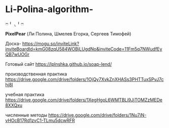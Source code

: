 # Li-Polina-algorithm-
ෆ⁠╹⁠ ⁠.̮⁠ ⁠╹⁠ෆ

<b>PixelPear</b> (Ли Полина, Шмелев Егорка, Сергеев Тимофей)

Доска- https://mogu.so/inviteLink?inviteBoardId=kmG08zqU584WOBjLUgdNo&inviteCode=11Fm5q7NWudfEyQB7wUOGr

Готовый сайт
https://lplnshka.github.io/soap-lend/

производственная практика https://drive.google.com/drive/folders/1OjQy7XvkZnXHASs3PHTTuxSPvJ7chj8I

учебная практика https://drive.google.com/drive/folders/1XegHgoL6WMTBLi9JjTOMZzMEDe8XXQxu

численные методы https://drive.google.com/drive/folders/1Nu7iN-vHOcB17Rd1zvC1-TLmu5dcwRFR